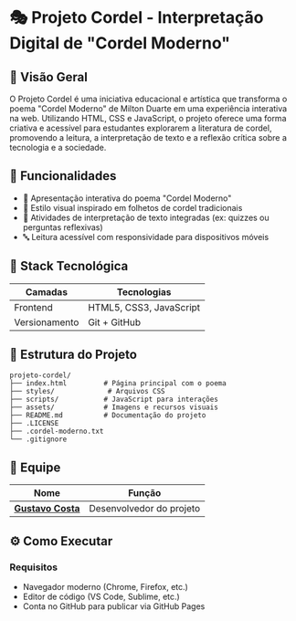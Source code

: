 # 🎭 Projeto Cordel - Interpretação Digital de "Cordel Moderno"

## 📖 Visão Geral

O Projeto Cordel é uma iniciativa educacional e artística que transforma o poema "Cordel Moderno" de Milton Duarte em uma experiência interativa na web. Utilizando HTML, CSS e JavaScript, o projeto oferece uma forma criativa e acessível para estudantes explorarem a literatura de cordel, promovendo a leitura, a interpretação de texto e a reflexão crítica sobre a tecnologia e a sociedade.

## 🚀 Funcionalidades

- 📜 Apresentação interativa do poema "Cordel Moderno"
- 🎨 Estilo visual inspirado em folhetos de cordel tradicionais
- 🧠 Atividades de interpretação de texto integradas (ex: quizzes ou perguntas reflexivas)
- 🔤 Leitura acessível com responsividade para dispositivos móveis

## 🧱 Stack Tecnológica

| Camadas             | Tecnologias |
|---------------------|-------------|
| Frontend            | HTML5, CSS3, JavaScript |
| Versionamento       | Git + GitHub |

## 📂 Estrutura do Projeto
```
projeto-cordel/
├── index.html         # Página principal com o poema
├── styles/             # Arquivos CSS
├── scripts/           # JavaScript para interações
├── assets/            # Imagens e recursos visuais
├── README.md          # Documentação do projeto
├── .LICENSE
├── .cordel-moderno.txt
└── .gitignore
```

## 👥 Equipe

| Nome    | Função |
|---------|--------|
| **[Gustavo Costa](https://github.com/Gucostaa)** | Desenvolvedor do projeto |

## ⚙️ Como Executar

### Requisitos
- Navegador moderno (Chrome, Firefox, etc.)
- Editor de código (VS Code, Sublime, etc.)
- Conta no GitHub para publicar via GitHub Pages

